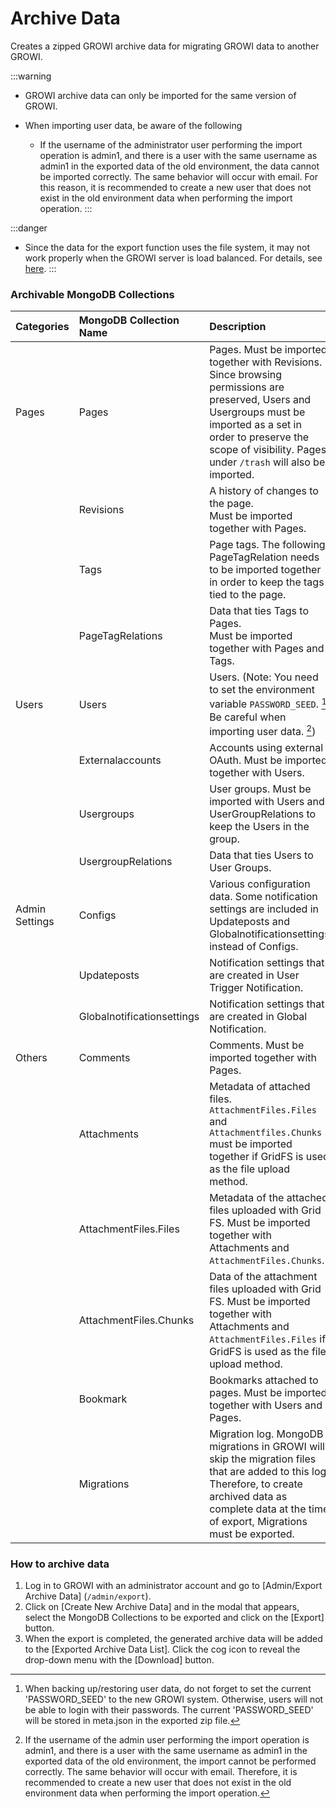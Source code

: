 # Archive Data

Creates a zipped GROWI archive data for migrating GROWI data to another GROWI.

:::warning

- GROWI archive data can only be imported for the same version of GROWI.

- When importing user data, be aware of the following

  - If the username of the administrator user performing the import operation is admin1, and there is a user with the same username as admin1 in the exported data of the old environment, the data cannot be imported correctly. The same behavior will occur with email. For this reason, it is recommended to create a new user that does not exist in the old environment data when performing the import operation.
:::

:::danger

- Since the data for the export function uses the file system, it may not work properly when the GROWI server is load balanced. For details, see [here](../admin-cookbook/loadbalance.html#cautionary-points-about-importing-exporting-data).
:::

### Archivable MongoDB Collections

| <div style="white-space: nowrap;">Categories</div>| MongoDB Collection Name | Description |
| :--- | :--- | :--- |
| Pages | Pages | Pages. Must be imported together with Revisions. Since browsing permissions are preserved, Users and Usergroups must be imported as a set in order to preserve the scope of visibility. Pages under `/trash` will also be imported. |
|| Revisions | A history of changes to the page. <br>Must be imported together with Pages. |
|| Tags | Page tags. The following PageTagRelation needs to be imported together in order to keep the tags tied to the page. |
|| PageTagRelations | Data that ties Tags to Pages. <br>Must be imported together with Pages and Tags. |
| Users | Users | Users. (Note: You need to set the environment variable `PASSWORD_SEED`. [^*1] Be careful when importing user data. [^*2]) |
|| Externalaccounts | Accounts using external OAuth. Must be imported together with Users. |
|| Usergroups | User groups. Must be imported with Users and UserGroupRelations to keep the Users in the group. |
|| UsergroupRelations | Data that ties Users to User Groups. |
| Admin Settings | Configs | Various configuration data. Some notification settings are included in Updateposts and Globalnotificationsettings instead of Configs. |
|| Updateposts | Notification settings that are created in User Trigger Notification. |
|| Globalnotificationsettings | Notification settings that are created in Global Notification. |
| Others | Comments | Comments. Must be imported together with Pages. |
|| Attachments | Metadata of attached files. `AttachmentFiles.Files` and `Attachmentfiles.Chunks` must be imported together if GridFS is used as the file upload method. |
|| AttachmentFiles.Files | Metadata of the attached files uploaded with Grid FS. Must be imported together with Attachments and `AttachmentFiles.Chunks`. |
|| AttachmentFiles.Chunks | Data of the attachment files uploaded with Grid FS. Must be imported together with Attachments and `AttachmentFiles.Files` if GridFS is used as the file upload method. |
|| Bookmark | Bookmarks attached to pages. Must be imported together with Users and Pages. |
|| Migrations | Migration log. MongoDB migrations in GROWI will skip the migration files that are added to this log. Therefore, to create archived data as complete data at the time of export, Migrations must be exported. |

[^*1]: When backing up/restoring user data, do not forget to set the current 'PASSWORD_SEED' to the new GROWI system. Otherwise, users will not be able to login with their passwords. The current 'PASSWORD_SEED' will be stored in meta.json in the exported zip file.

[^*2]: If the username of the admin user performing the import operation is admin1, and there is a user with the same username as admin1 in the exported data of the old environment, the import cannot be performed correctly. The same behavior will occur with email. Therefore, it is recommended to create a new user that does not exist in the old environment data when performing the import operation.

### How to archive data

1. Log in to GROWI with an administrator account and go to [Admin/Export Archive Data] (`/admin/export`).
2. Click on [Create New Archive Data] and in the modal that appears, select the MongoDB Collections to be exported and click on the [Export] button.
3. When the export is completed, the generated archive data will be added to the [Exported Archive Data List]. Click the cog icon to reveal the drop-down menu with the [Download] button.

